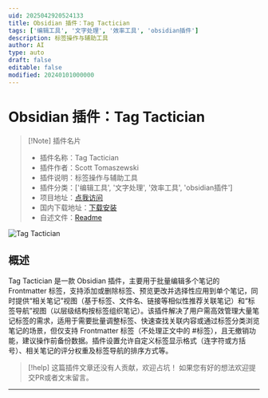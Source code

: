 ```yaml
---
uid: 2025042920524133
title: Obsidian 插件：Tag Tactician
tags: ['编辑工具', '文字处理', '效率工具', 'obsidian插件']
description: 标签操作与辅助工具
author: AI
type: auto
draft: false
editable: false
modified: 20240101000000
---
```


# Obsidian 插件：Tag Tactician

> [!Note] 插件名片
> - 插件名称：Tag Tactician
> - 插件作者：Scott Tomaszewski
> - 插件说明：标签操作与辅助工具
> - 插件分类：['编辑工具', '文字处理', '效率工具', 'obsidian插件']
> - 项目地址：[点我访问](https://github.com/scottTomaszewski/obsidian-tag-tactician)
> - 国内下载地址：[下载安装](https://pkmer.cn/products/plugin/pluginMarket/?tag-tactician)
> - 自述文件：[Readme](https://ghproxy.net/https://raw.githubusercontent.com/scottTomaszewski/obsidian-tag-tactician/main/README.md)

![Tag Tactician](https://cdn.pkmer.cn/covers/tag-tactician_2_0.png!pkmer)

## 概述

Tag Tactician 是一款 Obsidian 插件，主要用于批量编辑多个笔记的 Frontmatter 标签，支持添加或删除标签、预览更改并选择性应用到单个笔记，同时提供“相关笔记”视图（基于标签、文件名、链接等相似性推荐关联笔记）和“标签导航”视图（以层级结构按标签组织笔记）。该插件解决了用户需高效管理大量笔记标签的需求，适用于需要批量调整标签、快速查找关联内容或通过标签分类浏览笔记的场景，但仅支持 Frontmatter 标签（不处理正文中的 #标签），且无撤销功能，建议操作前备份数据。插件设置允许自定义标签显示格式（连字符或方括号）、相关笔记的评分权重及标签导航的排序方式等。


> [!help] 
> 这篇插件文章还没有人贡献，欢迎占坑！
> 如果您有好的想法欢迎提交PR或者文末留言。
> 

---




